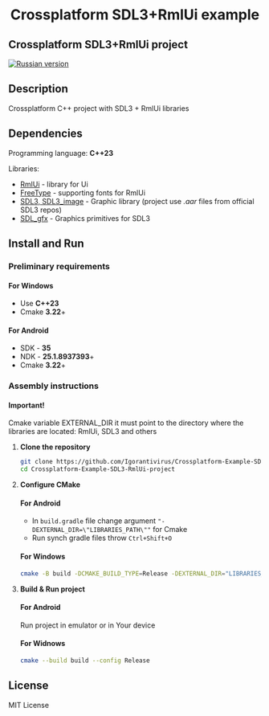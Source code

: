 <h1 align="center">Crossplatform SDL3+RmlUi example</h1>

## Crossplatform SDL3+RmlUi project

[![Russian version](https://img.shields.io/badge/Russian%20version-blue)](README_RU.md)

## Description

Crossplatform С++ project with SDL3 + RmlUi libraries

## Dependencies

Programming language: **С++23**

Libraries:
* [RmlUi](https://github.com/mikke89/RmlUi) - library for Ui
* [FreeType](https://freetype.org/) - supporting fonts for RmlUi
* [SDL3, SDL3_image](https://github.com/libsdl-org) - Graphic library (project use *.aar* files from official SDL3 repos)
* [SDL_gfx](https://github.com/sabdul-khabir/SDL3_gfx) - Graphics primitives for SDL3

## Install and Run

### Preliminary requirements

#### For Windows
* Use **С++23**
* Cmake **3.22**+

#### For Android

* SDK - **35**
* NDK - **25.1.8937393**+
* Cmake **3.22**+

### Assembly instructions

#### Important!
Cmake variable EXTERNAL_DIR it must point to the directory where the libraries are located: RmlUi, SDL3 and others

1. **Clone the repository**
   ```sh
   git clone https://github.com/Igorantivirus/Crossplatform-Example-SDL3-RmlUi-project
   cd Crossplatform-Example-SDL3-RmlUi-project
   ```

2. **Configure CMake**

    #### For Android
    * In `build.gradle` file change argument `"-DEXTERNAL_DIR=\"LIBRARIES_PATH\""` for Cmake
    * Run synch gradle files throw `Ctrl+Shift+O`
       
    #### For Windows
    ```sh
    cmake -B build -DCMAKE_BUILD_TYPE=Release -DEXTERNAL_DIR="LIBRARIES_PATH" -DUSE_CONSOLE=FALSE
    ```

3. **Build & Run project** 
   
    #### For Android
    Run project in emulator or in Your device
    #### For Widnows
    ```sh
    cmake --build build --config Release
    ```

## License 
MIT License
